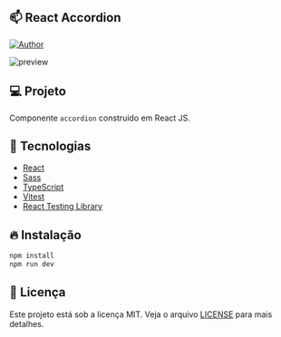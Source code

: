 ## 📫 React Accordion

[![Author](https://img.shields.io/badge/author-ClodoaldoDantas-1c2022)](https://github.com/ClodoaldoDantas)

![preview](https://user-images.githubusercontent.com/32376905/205507428-399d558d-01d3-4558-bc49-e650aec93824.png)

## 💻 Projeto

Componente `accordion` construido em React JS.

## 🚀 Tecnologias

- [React](https://pt-br.reactjs.org/)
- [Sass](https://sass-lang.com/)
- [TypeScript](https://www.typescriptlang.org/)
- [Vitest](https://vitest.dev/)
- [React Testing Library](https://testing-library.com/docs/react-testing-library/intro/)

## 🔥 Instalação

```bash
npm install
npm run dev
```

## 📝 Licença

Este projeto está sob a licença MIT. Veja o arquivo [LICENSE](LICENSE) para mais detalhes.
